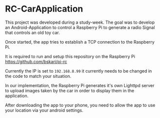 # RC-CarApplication
This project was developed during a study-week.
The goal was to develop an Android-Application to control a Raspberry Pi to generate a radio Signal that controls an old toy car.

Once started, the app tries to establish a TCP connection to the Raspberry Pi.

It is required to run and setup this repository on the Raspberry Pi https://github.com/bskari/pi-rc

Currently the IP is set to `192.168.8.99` it currently needs to be changed in the code to match your situation.

In our implementation, the Raspberry Pi generates it's own Lighttpd server to upload images taken by the car in order to display them in the application.

After downloading the app to your phone, you need to allow the app to use your location via your android settings.

